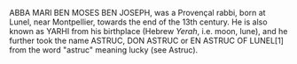 ABBA MARI BEN MOSES BEN JOSEPH, was a Provençal rabbi, born at Lunel, near Montpellier, towards the end of the 13th century. He is also known as YARHI from his birthplace (Hebrew _Yerah_, i.e. moon, lune), and he further took the name ASTRUC, DON ASTRUC or EN ASTRUC OF LUNEL[1] from the word "astruc" meaning lucky (see Astruc).
